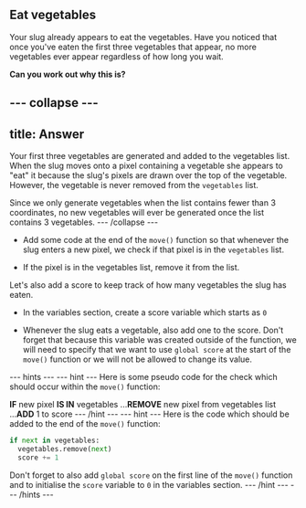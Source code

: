 ## Eat vegetables

Your slug already appears to eat the vegetables. Have you noticed that once you've eaten the first three vegetables that appear, no more vegetables ever appear regardless of how long you wait.

**Can you work out why this is?**

--- collapse ---
---
title: Answer
---
Your first three vegetables are generated and added to the vegetables list. When the slug moves onto a pixel containing a vegetable she appears to "eat" it because the slug's pixels are drawn over the top of the vegetable. However, the vegetable is never removed from the `vegetables` list.

Since we only generate vegetables when the list contains fewer than 3 coordinates, no new vegetables will ever be generated once the list contains 3 vegetables.
--- /collapse ---

+ Add some code at the end of the `move()` function so that whenever the slug enters a new pixel, we check if that pixel is in the `vegetables` list.

+ If the pixel is in the vegetables list, remove it from the list.

Let's also add a score to keep track of how many vegetables the slug has eaten.

+ In the variables section, create a score variable which starts as `0`

+ Whenever the slug eats a vegetable, also add one to the score. Don't forget that because this variable was created outside of the function, we will need to specify that we want to use `global score` at the start of the `move()` function or we will not be allowed to change its value.

--- hints ---
--- hint ---
Here is some pseudo code for the check which should occur within the `move()` function:

**IF** new pixel **IS IN** vegetables
...**REMOVE** new pixel from vegetables list
...**ADD** 1 to score
--- /hint ---
--- hint ---
Here is the code which should be added to the end of the `move()` function:

```python
if next in vegetables:
  vegetables.remove(next)
  score += 1
```

Don't forget to also add `global score` on the first line of the `move()` function and to initialise the `score` variable to `0` in the variables section.
--- /hint ---
--- /hints ---
